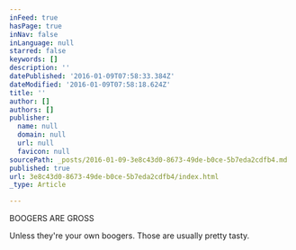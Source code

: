 ```yaml
---
inFeed: true
hasPage: true
inNav: false
inLanguage: null
starred: false
keywords: []
description: ''
datePublished: '2016-01-09T07:58:33.384Z'
dateModified: '2016-01-09T07:58:18.624Z'
title: ''
author: []
authors: []
publisher:
  name: null
  domain: null
  url: null
  favicon: null
sourcePath: _posts/2016-01-09-3e8c43d0-8673-49de-b0ce-5b7eda2cdfb4.md
published: true
url: 3e8c43d0-8673-49de-b0ce-5b7eda2cdfb4/index.html
_type: Article

---
```

BOOGERS ARE GROSS

Unless they're your own boogers. Those are usually pretty tasty.